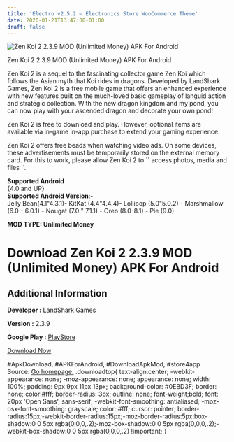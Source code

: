 ```yaml
---
title: 'Electro v2.5.2 – Electronics Store WooCommerce Theme'
date: 2020-01-21T13:47:00+01:00
draft: false
---
```


![Zen Koi 2 2.3.9 MOD (Unlimited Money) APK For Android](https://i0.wp.com/apkhome.net/wp-content/uploads/2020/01/Zen-Koi-2-2.3.9-MOD-Unlimited-Money.png "Zen Koi 2 2.3.9 MOD (Unlimited Money) APK For Android")

  

Zen Koi 2 2.3.9 MOD (Unlimited Money) APK For Android

Zen Koi 2 is a sequel to the fascinating collector game Zen Koi which follows the Asian myth that Koi rides in dragons. Developed by LandShark Games, Zen Koi 2 is a free mobile game that offers an enhanced experience with new features built on the much-loved basic gameplay of languid action and strategic collection. With the new dragon kingdom and my pond, you can now play with your ascended dragon and decorate your own pond!

Zen Koi 2 is free to download and play. However, optional items are available via in-game in-app purchase to extend your gaming experience.

Zen Koi 2 offers free beads when watching video ads. On some devices, these advertisements must be temporarily stored on the external memory card. For this to work, please allow Zen Koi 2 to \`\` access photos, media and files ''.

**Supported Android**  
{4.0 and UP}  
**Supported Android Version**:-  
Jelly Bean(4.1"4.3.1)- KitKat (4.4"4.4.4)- Lollipop (5.0"5.0.2) - Marshmallow (6.0 - 6.0.1) - Nougat (7.0 " 7.1.1) - Oreo (8.0-8.1) - Pie (9.0)

**MOD TYPE: Unlimited Money**

Download Zen Koi 2 2.3.9 MOD (Unlimited Money) APK For Android
==============================================================

Additional Information
----------------------

**Developer :** LandShark Games

**Version :** 2.3.9

**Google Play :** [PlayStore](https://play.google.com/store/apps/details?id=com.landsharkgames.zenkoi2.android)

  

[Download Now](https://store4app.co/post/zen-koi-2-2-3-9-mod-unlimited-money-apk-for-android_1579610772)

  
#ApkDownload, #APKForAndroid, #DownloadApkMod, #store4app  
Source: [Go homepage.](https://store4app.co/post/zen-koi-2-2-3-9-mod-unlimited-money-apk-for-android_1579610772) .downloadtop{ text-align:center; -webkit-appearance: none; -moz-appearance: none; appearance: none; width: 100%; padding: 9px 9px 11px 13px; background-color: #0EBD3F; border: none; color:#fff; border-radius: 3px; outline: none; font-weight;bold; font: 20px 'Open Sans', sans-serif; -webkit-font-smoothing: antialiased; -moz-osx-font-smoothing: grayscale; color: #fff; cursor: pointer; border-radius:15px;-webkit-border-radius:15px;-moz-border-radius:5px;box-shadow:0 0 5px rgba(0,0,0,.2);-moz-box-shadow:0 0 5px rgba(0,0,0,.2);-webkit-box-shadow:0 0 5px rgba(0,0,0,.2) !important; }